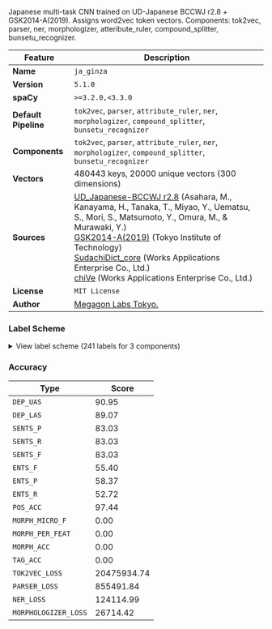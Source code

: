 Japanese multi-task CNN trained on UD-Japanese BCCWJ r2.8 + GSK2014-A(2019). Assigns word2vec token vectors. Components: tok2vec, parser, ner, morphologizer, atteribute_ruler, compound_splitter, bunsetu_recognizer.

| Feature | Description |
| --- | --- |
| **Name** | `ja_ginza` |
| **Version** | `5.1.0` |
| **spaCy** | `>=3.2.0,<3.3.0` |
| **Default Pipeline** | `tok2vec`, `parser`, `attribute_ruler`, `ner`, `morphologizer`, `compound_splitter`, `bunsetu_recognizer` |
| **Components** | `tok2vec`, `parser`, `attribute_ruler`, `ner`, `morphologizer`, `compound_splitter`, `bunsetu_recognizer` |
| **Vectors** | 480443 keys, 20000 unique vectors (300 dimensions) |
| **Sources** | [UD_Japanese-BCCWJ r2.8](https://github.com/UniversalDependencies/UD_Japanese-BCCWJ) (Asahara, M., Kanayama, H., Tanaka, T., Miyao, Y., Uematsu, S., Mori, S., Matsumoto, Y., Omura, M., & Murawaki, Y.)<br />[GSK2014-A(2019)](https://www.gsk.or.jp/catalog/gsk2014-a/) (Tokyo Institute of Technology)<br />[SudachiDict_core](https://github.com/WorksApplications/SudachiDict) (Works Applications Enterprise Co., Ltd.)<br />[chiVe](https://github.com/WorksApplications/chiVe) (Works Applications Enterprise Co., Ltd.) |
| **License** | `MIT License` |
| **Author** | [Megagon Labs Tokyo.](https://github.com/megagonlabs/ginza) |

### Label Scheme

<details>

<summary>View label scheme (241 labels for 3 components)</summary>

| Component | Labels |
| --- | --- |
| **`parser`** | `ROOT`, `acl`, `acl_bunsetu`, `advcl`, `advcl_bunsetu`, `advmod`, `advmod_bunsetu`, `amod`, `amod_bunsetu`, `aux`, `aux_bunsetu`, `case`, `case_bunsetu`, `cc`, `cc_bunsetu`, `ccomp_bunsetu`, `compound`, `compound_bunsetu`, `cop`, `csubj_bunsetu`, `dep`, `dep_bunsetu`, `det_bunsetu`, `discourse_bunsetu`, `dislocated_bunsetu`, `fixed`, `mark`, `nmod`, `nmod_bunsetu`, `nsubj_bunsetu`, `nummod`, `obj_bunsetu`, `obl_bunsetu`, `punct`, `punct_bunsetu` |
| **`ner`** | `Academic`, `Age`, `Aircraft`, `Airport`, `Amphibia`, `Amusement_Park`, `Animal_Disease`, `Animal_Part`, `Archaeological_Place_Other`, `Art_Other`, `Astral_Body_Other`, `Award`, `Bay`, `Bird`, `Book`, `Bridge`, `Broadcast_Program`, `Cabinet`, `Calorie`, `Canal`, `Car`, `Car_Stop`, `Character`, `City`, `Class`, `Clothing`, `Color_Other`, `Company`, `Company_Group`, `Compound`, `Conference`, `Constellation`, `Continental_Region`, `Corporation_Other`, `Country`, `Countx_Other`, `County`, `Culture`, `Date`, `Day_Of_Week`, `Disease_Other`, `Dish`, `Doctrine_Method_Other`, `Domestic_Region`, `Drug`, `Earthquake`, `Element`, `Email`, `Era`, `Ethnic_Group_Other`, `Event_Other`, `Facility_Other`, `Facility_Part`, `Family`, `Fish`, `Flora`, `Flora_Part`, `Food_Other`, `Frequency`, `Fungus`, `GOE_Other`, `GPE_Other`, `Game`, `Geological_Region_Other`, `God`, `Government`, `ID_Number`, `Incident_Other`, `Insect`, `Intensity`, `International_Organization`, `Island`, `Lake`, `Language_Other`, `Latitude_Longtitude`, `Law`, `Line_Other`, `Living_Thing_Other`, `Living_Thing_Part_Other`, `Location_Other`, `Magazine`, `Mammal`, `Material`, `Measurement_Other`, `Military`, `Mineral`, `Mollusc_Arthropod`, `Money`, `Money_Form`, `Mountain`, `Movement`, `Movie`, `Multiplication`, `Museum`, `Music`, `N_Animal`, `N_Country`, `N_Event`, `N_Facility`, `N_Flora`, `N_Location_Other`, `N_Natural_Object_Other`, `N_Organization`, `N_Person`, `N_Product`, `Name_Other`, `National_Language`, `Nationality`, `Natural_Disaster`, `Natural_Object_Other`, `Natural_Phenomenon_Other`, `Nature_Color`, `Newspaper`, `Numex_Other`, `Occasion_Other`, `Offense`, `Ordinal_Number`, `Organization_Other`, `Park`, `Percent`, `Period_Day`, `Period_Month`, `Period_Time`, `Period_Week`, `Period_Year`, `Periodx_Other`, `Person`, `Phone_Number`, `Physical_Extent`, `Plan`, `Planet`, `Point`, `Political_Organization_Other`, `Political_Party`, `Port`, `Position_Vocation`, `Postal_Address`, `Printing_Other`, `Pro_Sports_Organization`, `Product_Other`, `Province`, `Public_Institution`, `Railroad`, `Rank`, `Region_Other`, `Religion`, `Religious_Festival`, `Reptile`, `Research_Institute`, `River`, `Road`, `Rule_Other`, `School`, `School_Age`, `Sea`, `Ship`, `Show`, `Show_Organization`, `Spa`, `Space`, `Spaceship`, `Speed`, `Sport`, `Sports_Facility`, `Sports_League`, `Sports_Organization_Other`, `Station`, `Style`, `Temperature`, `Theater`, `Theory`, `Time`, `Time_Top_Other`, `Timex_Other`, `Title_Other`, `Train`, `Treaty`, `Tumulus`, `Tunnel`, `URL`, `Unit_Other`, `Vehicle_Other`, `Volume`, `War`, `Water_Route`, `Weapon`, `Weight`, `Worship_Place`, `Zoo` |
| **`morphologizer`** | `POS=PUNCT`, `POS=NUM`, `POS=NOUN`, `POS=ADP`, `POS=AUX`, `POS=VERB`, `POS=CCONJ`, `POS=PART`, `POS=SCONJ`, `POS=SYM`, `POS=ADJ`, `POS=DET`, `POS=PRON`, `POS=PROPN`, `POS=ADV`, `POS=X`, `POS=INTJ` |

</details>

### Accuracy

| Type | Score |
| --- | --- |
| `DEP_UAS` | 90.95 |
| `DEP_LAS` | 89.07 |
| `SENTS_P` | 83.03 |
| `SENTS_R` | 83.03 |
| `SENTS_F` | 83.03 |
| `ENTS_F` | 55.40 |
| `ENTS_P` | 58.37 |
| `ENTS_R` | 52.72 |
| `POS_ACC` | 97.44 |
| `MORPH_MICRO_F` | 0.00 |
| `MORPH_PER_FEAT` | 0.00 |
| `MORPH_ACC` | 0.00 |
| `TAG_ACC` | 0.00 |
| `TOK2VEC_LOSS` | 20475934.74 |
| `PARSER_LOSS` | 855491.84 |
| `NER_LOSS` | 124114.99 |
| `MORPHOLOGIZER_LOSS` | 26714.42 |